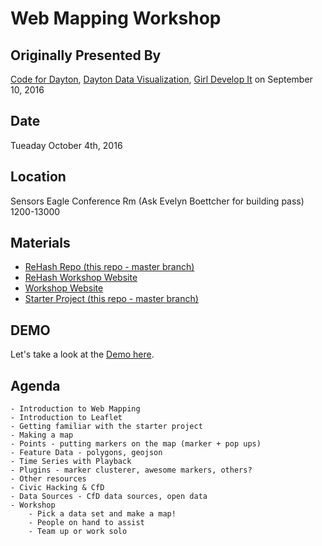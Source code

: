 # Web Mapping Workshop

## Originally Presented By
[Code for Dayton](http://codefordayton.org/),
[Dayton Data Visualization](http://www.meetup.com/daytondv),
[Girl Develop It](http://www.meetup.com/Girl-Develop-It-Dayton)
on September 10, 2016

## Date
Tueaday October 4th, 2016

## Location
Sensors Eagle Conference Rm (Ask Evelyn Boettcher for building pass)
1200-13000


## Materials
- [ReHash Repo (this repo - master branch)](https://github.com/ejboettcher/mapping_workshop)
- [ReHash Workshop Website](https://ejboettcher.github.io/mapping_workshop)
- [Workshop Website](http://codefordayton.github.io/mapping_workshop)
- [Starter Project (this repo - master branch)](https://github.com/codefordayton/mapping_workshop)

## DEMO
 Let's take a look at the
                <a href="00_Demo/index.html" target="_blank">Demo here</a>.
## Agenda
    - Introduction to Web Mapping
    - Introduction to Leaflet
    - Getting familiar with the starter project
    - Making a map
    - Points - putting markers on the map (marker + pop ups)
    - Feature Data - polygons, geojson
    - Time Series with Playback
    - Plugins - marker clusterer, awesome markers, others?
    - Other resources
    - Civic Hacking & CfD
    - Data Sources - CfD data sources, open data
    - Workshop
        - Pick a data set and make a map!
        - People on hand to assist
        - Team up or work solo
